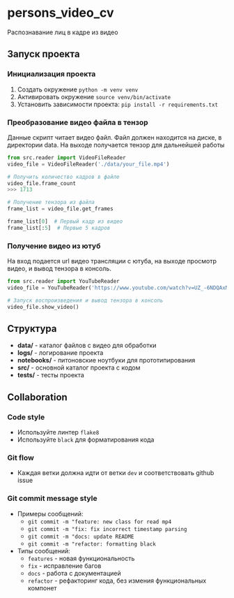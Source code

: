 # persons_video_cv
Распознавание лиц в кадре из видео

## Запуск проекта
### Инициализация проекта
1. Создать окружение `python -m venv venv`
2. Активировать окружение `source venv/bin/activate`
3. Установить зависимости проекта: `pip install -r requirements.txt`

### Преобразование видео файла в тензор
Данные скрипт читает видео файл. Файл должен находится на диске, в директории data.
На выходе получается тензор для дальнейшей работы
```python
from src.reader import VideoFileReader
video_file = VideoFileReader('./data/your_file.mp4')

# Получить количество кадров в файле
video_file.frame_count
>>> 1713

# Получение тензора из файла
frame_list = video_file.get_frames

frame_list[0]  # Первый кадр из видео
frame_list[:5]  # Первые 5 кадров
```

### Получение видео из ютуб
На вход подается url видео трансляции с ютуба, на выходе просмотр видео, и вывод тензора в консоль.
```python
from src.reader import YouTubeReader
video_file = YouTubeReader('https://www.youtube.com/watch?v=UZ_-6NDQAxM&t=605s')

# Запуск воспроизведения и вывод тензора в консоль
video_file.show_video()
```


## Структура
* __data/__ - каталог файлов с видео для обработки
* __logs/__ - логирование проекта
* __notebooks/__ - питоновские ноутбуки для прототипирования
* __src/__ - основной каталог проекта с кодом
* __tests/__ - тесты проекта

## Collaboration
### Code style
* Используйте линтер `flake8`
* Используйте `black` для форматирования кода

### Git flow
* Каждая ветки должна идти от ветки `dev` и соответствовать github issue

### Git commit message style
* Примеры сообщений:
    * `git commit -m "feature: new class for read mp4`
    * `git commit -m "fix: fix incorrect timestamp parsing`
    * `git commit -m "docs: update README`
    * `git commit -m "refactor: formatting black`
* Типы сообщений:
    * `features` - новая функциональность
    * `fix` - исправление багов
    * `docs` - работа с документацией
    * `refactor` - рефакторинг кода, без измения функциональных компонет
  